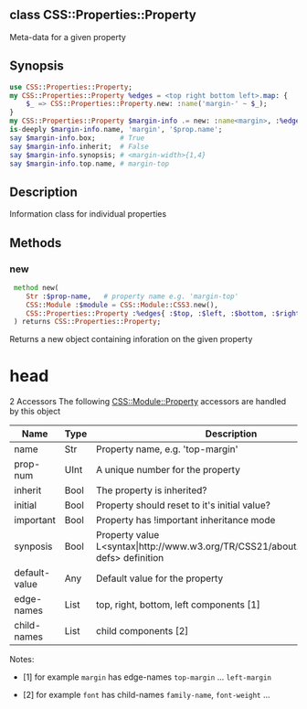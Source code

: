class CSS::Properties::Property
-------------------------------

Meta-data for a given property

Synopsis
--------

```raku
use CSS::Properties::Property;
my CSS::Properties::Property %edges = <top right bottom left>.map: {
    $_ => CSS::Properties::Property.new: :name('margin-' ~ $_);
}
my CSS::Properties::Property $margin-info .= new: :name<margin>, :%edges;
is-deeply $margin-info.name, 'margin', '$prop.name';
say $margin-info.box;      # True
say $margin-info.inherit;  # False
say $margin-info.synopsis; # <margin-width>{1,4}
say $margin-info.top.name, # margin-top
```

Description
-----------

Information class for individual properties

Methods
-------

### new

```raku
 method new(
    Str :$prop-name,   # property name e.g. 'margin-top'
    CSS::Module :$module = CSS::Module::CSS3.new(), 
    CSS::Properties::Property :%edges{ :$top, :$left, :$bottom, :$right},
 ) returns CSS::Properties::Property;
```

Returns a new object containing inforation on the given property

head
====

2 Accessors The following [CSS::Module::Property](https://css-raku.github.io/CSS-Module-raku/Property) accessors are handled by this object

<table class="pod-table">
<thead><tr>
<th>Name</th> <th>Type</th> <th>Description</th>
</tr></thead>
<tbody>
<tr> <td>name</td> <td>Str</td> <td>Property name, e.g. &#39;top-margin&#39;</td> </tr> <tr> <td>prop-num</td> <td>UInt</td> <td>A unique number for the property</td> </tr> <tr> <td>inherit</td> <td>Bool</td> <td>The property is inherited?</td> </tr> <tr> <td>initial</td> <td>Bool</td> <td>Property should reset to it&#39;s initial value?</td> </tr> <tr> <td>important</td> <td>Bool</td> <td>Property has !important inheritance mode</td> </tr> <tr> <td>synposis</td> <td>Bool</td> <td>Property value L&lt;syntax|http://www.w3.org/TR/CSS21/about.html#property-defs&gt; definition</td> </tr> <tr> <td>default-value</td> <td>Any</td> <td>Default value for the property</td> </tr> <tr> <td>edge-names</td> <td>List</td> <td>top, right, bottom, left components [1]</td> </tr> <tr> <td>child-names</td> <td>List</td> <td>child components [2]</td> </tr>
</tbody>
</table>

Notes:

  * [1] for example `margin` has edge-names `top-margin` ... `left-margin`

  * [2] for example `font` has child-names `family-name`, `font-weight` ...

